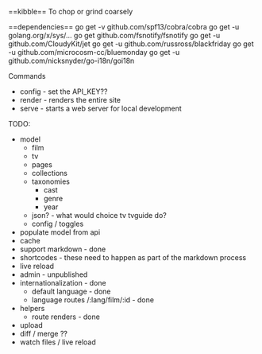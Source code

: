 ==kibble==
To chop or grind coarsely

==dependencies==
go get -v github.com/spf13/cobra/cobra
go get -u golang.org/x/sys/...
go get github.com/fsnotify/fsnotify
go get -u github.com/CloudyKit/jet
go get -u github.com/russross/blackfriday
go get -u github.com/microcosm-cc/bluemonday
go get -u github.com/nicksnyder/go-i18n/goi18n

Commands
 - config - set the API_KEY??
 - render - renders the entire site
 - serve - starts a web server for local development

TODO:
 * model
    * film
    * tv
    * pages
    * collections
    * taxonomies
      * cast
      * genre
      * year
    * json? - what would choice tv tvguide do?
    * config / toggles
 * populate model from api
 * cache
 * support markdown - done
 * shortcodes - these need to happen as part of the markdown process
 * live reload
 * admin - unpublished
 * internationalization - done
    * default language - done
    * language routes /:lang/film/:id - done
 * helpers
    * route renders - done
 * upload
 * diff / merge ??
 * watch files / live reload
